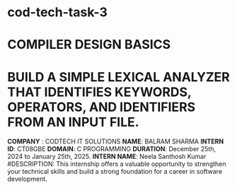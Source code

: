 # cod-tech-task-3
# COMPILER DESIGN BASICS
# BUILD A SIMPLE LEXICAL ANALYZER THAT IDENTIFIES KEYWORDS, OPERATORS, AND IDENTIFIERS FROM AN INPUT FILE.
**COMPANY** : CODTECH IT SOLUTIONS
**NAME**: BALRAM SHARMA
**INTERN ID**: CT08GBE
**DOMAIN**: C PROGRAMMING
**DURATION**: December 25th, 2024 to January 25th, 2025.
**INTERN NAME**: Neela Santhosh Kumar
#DESCRIPTION: This internship offers a valuable opportunity to strengthen your technical skills and build a strong foundation for a career in software development.
